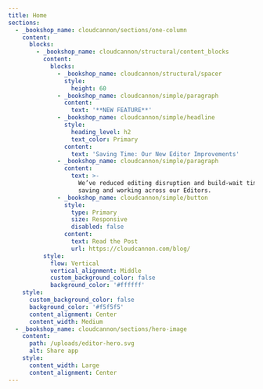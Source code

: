```yaml
---
title: Home
sections:
  - _bookshop_name: cloudcannon/sections/one-column
    content:
      blocks:
        - _bookshop_name: cloudcannon/structural/content_blocks
          content:
            blocks:
              - _bookshop_name: cloudcannon/structural/spacer
                style:
                  height: 60
              - _bookshop_name: cloudcannon/simple/paragraph
                content:
                  text: '**NEW FEATURE**'
              - _bookshop_name: cloudcannon/simple/headline
                style:
                  heading_level: h2
                  text_color: Primary
                content:
                  text: 'Saving Time: Our New Editor Improvements'
              - _bookshop_name: cloudcannon/simple/paragraph
                content:
                  text: >-
                    We’ve reduced editing disruption and build-wait times when
                    saving and working across our Editors.
              - _bookshop_name: cloudcannon/simple/button
                style:
                  type: Primary
                  size: Responsive
                  disabled: false
                content:
                  text: Read the Post
                  url: https://cloudcannon.com/blog/
          style:
            flow: Vertical
            vertical_alignment: Middle
            custom_background_color: false
            background_color: '#ffffff'
    style:
      custom_background_color: false
      background_color: '#f5f5f5'
      content_alignment: Center
      content_width: Medium
  - _bookshop_name: cloudcannon/sections/hero-image
    content:
      path: /uploads/editor-hero.svg
      alt: Share app
    style:
      content_width: Large
      content_alignment: Center
---
```

